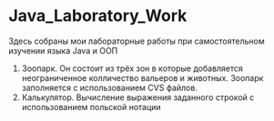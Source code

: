 # Java_Laboratory_Work
Здесь собраны мои лабораторные работы при самостоятельном изучении языка Java и ООП

1. Зоопарк. Он состоит из трёх зон в которые добавляется неограниченное колличество вальеров и животных. Зоопарк заполняется с использованием CVS файлов.
2. Калькулятор. Вычисление выражения заданного строкой с использованием польской нотации
